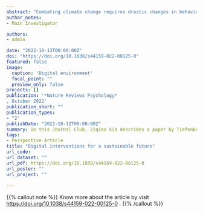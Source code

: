 ```yaml
---
abstract: "Combating climate change requires drastic changes in behaviour at both the individual and societal levels. Evidence from behavioural science provides a powerful toolkit for making such changes happen. For example, manipulating how choices are presented can ‘nudge’ people to choose more energy-efficient options, and providing feedback on energy use can prompt people to adjust their behaviour accordingly"
author_notes:
- Main Investigator

authors:
- admin

date: "2022-10-13T00:00:00Z"
doi: "https://doi.org/10.1038/s44159-022-00125-0"
featured: false
image:
  caption: 'Digital environment'
  focal_point: ""
  preview_only: false
projects: []
publication: '*Nature Reviews Psychology*
, October 2022'
publication_short: ""
publication_types:
- "2"
publishDate: "2022-10-12T00:00:00Z"
summary: In this Journal Club, Ziqian Xia describes a paper by Tiefenbeck and colleagues that showed how the digital transformation can be leveraged to enhance behavioural interventions."
tags:
- Perspective Article
title: "Digital interventions for a sustainable future"
url_code: 
url_dataset: ""
url_pdf: https://doi.org/10.1038/s44159-022-00125-0
url_poster: ""
url_project: ""
 
---
```


{{% callout note %}}
Know more about the article by visit https://doi.org/10.1038/s44159-022-00125-0 .
{{% /callout %}}



